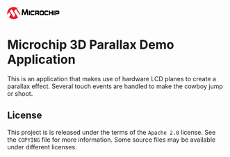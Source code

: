 ![Microchip](docs/microchip_logo.png)

# Microchip 3D Parallax Demo Application

This is an application that makes use of hardware LCD planes to create a parallax effect.  Several touch events are handled to make the cowboy jump or shoot.

## License

This project is is released under the terms of the `Apache 2.0` license. See the `COPYING` file for more information.  Some source files may be available under different licenses.
